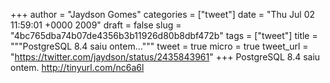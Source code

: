 
+++
author = "Jaydson Gomes"
categories = ["tweet"]
date = "Thu Jul 02 11:59:01 +0000 2009"
draft = false
slug = "4bc765dba74b07de4356b3b11926d80b8dbf472b"
tags = ["tweet"]
title = """PostgreSQL 8.4 saiu ontem..."""
tweet = true
micro = true
tweet_url = "https://twitter.com/jaydson/status/2435843961"
+++
PostgreSQL 8.4 saiu ontem. http://tinyurl.com/nc6a6l
